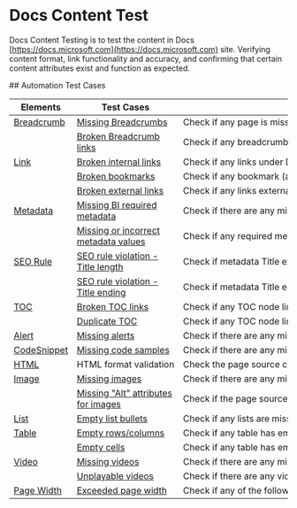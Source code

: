 # Docs Content Test
Docs Content Testing is to test the content in Docs [https://docs.microsoft.com](https://docs.microsoft.com) site. Verifying content format, link functionality and accuracy, and confirming that certain content attributes exist and function as expected.

## Automation Test Cases

|Elements|Test Cases|Description|
|--------|----------|-----------|
|[Breadcrumb](Breadcrumb-Case.md)|[Missing Breadcrumbs](Breadcrumb-Case.md/#missing-breadcrumbs)|Check if any page is missing breadcrumb|
||[Broken Breadcrumb links](Breadcrumb-Case.md/#broken-breadcrumb-links)|Check if any breadcrumb has broken links that return 404|
|[Link](Link-Case.md)|[Broken internal links](Link-Case.md/#broken-internal-links)|Check if any links under Docs.microsoft.com return 404|
||[Broken bookmarks](Link-Case.md/#broken-bookmarks)|Check if any bookmark (anchor) refers to incorrect destination|
||[Broken external links](Link-Case.md/#broken-external-links)|Check if any links external to Docs.microsoft.com return 404|
|[Metadata](Metadata-Case.md)|[Missing BI required metadata](Metadata-Case.md/#missing-bi-required-metadata)|Check if there are any missing metadata that are required by BI team.|
||[Missing or incorrect metadata values](Metadata-Case.md/#missing-or-Incorrect-metadata-values) |Check if any required metadata are missing , or having incorrect values|
|[SEO Rule](SEO-Rule.md)|[SEO rule violation - Title length](SEO-Rule.md/#seo-rule-violation-title-length)|Check if metadata Title exceeds length limit of 83 characters|
||[SEO rule violation - Title ending](SEO-Rule.md/#seo-rule-violation-title-ending)|Check if metadata Title ends with "\| Microsoft Docs"|
|[TOC](TOC-Case.md)|[Broken TOC links](TOC-Case.md/#broken-tOC-links)|Check if any TOC node links return 404|
||[Duplicate TOC](TOC-Case.md/#duplicate-toc)|Check if any TOC node links return 404|
|[Alert](Alert-Case.md)|[Missing alerts](Alert-Case.md/#missing-alerts)|Check if there are any missing alerts|
|[CodeSnippet](Code-Snippet-Case.md)|[Missing code samples](Code-Snippet-Case.md/#missing-code-samples)|Check if there are any missing code samples|
|[HTML](HTML-Case.md)|HTML format validation|Check the page source code based on W3C's HTML validation rules|
|[Image](Image-Case.md)|[Missing images](Image-Case.md/#missing-images)|Check if there are any missing images|
||[Missing "Alt" attributes for images](Image-Case.md/#missing-alt-attributes-for-images)|Check if the page source code is missing any "Alt" attributes for images|
|[List](List-Case.md)|[Empty list bullets](List-Case.md/#empty-list-bullets)|Check if any lists are missing contents|
|[Table](Table-Case.md)|[Empty rows/columns](Table-Case.md/#empty-rows-or-columns)|Check if any table has empty rows/columns|
||[Empty cells](Table-Case.md/#empty-cells)|Check if any table has empty cells|
|[Video](Video-Case.md)|[Missing videos](Video-Case.md/#missing-videos)|Check if there are any missing videos|
||[Unplayable videos](Video-Case.md/#unplayable-videos)|Check if there are any videos that cannot play|
|[Page Width](Page-Width-Case.md)|[Exceeded page width](Page-Width-Case.md/#exceeded-page-width)|Check if any of the following contents are wider than the context (Alert, Image, Code Sample, Table, Video)|

